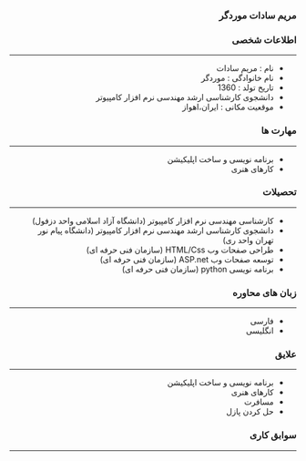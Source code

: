 <style type="text/css">
body{
 direction:rtl;
}
</style>
### مریم سادات موردگر

### اطلاعات شخصی

---
+ نام : مریم سادات
+ نام خانوادگی : موردگر
+ تاریخ تولد : 1360
+ دانشجوی کارشناسی ارشد مهندسی نرم افزار کامپیوتر 
+ موقعیت مکانی : ایران،اهواز


### مهارت ها

---
+ برنامه نویسی و ساخت اپلیکیشن
+ کارهای هنری

### تحصیلات

---
+ کارشناسی مهندسی نرم افزار کامپیوتر (دانشگاه آزاد اسلامی واحد دزفول)
+ دانشجوی کارشناسی ارشد مهندسی نرم افزار کامپیوتر (دانشگاه پیام نور تهران واحد ری)
+ طراحی صفحات وب HTML/Css (سازمان فنی حرفه ای)
+ توسعه صفحات وب ASP.net (سازمان فنی حرفه ای) 
+ برنامه نویسی python (سازمان فنی حرفه ای) 
 

### زبان های محاوره

---
+ فارسی
+ انگلیسی

### علایق

---
+ برنامه نویسی و ساخت اپلیکیشن  
+ کارهای هنری
+ مسافرت
+ حل کردن پازل

### سوابق کاری

---



